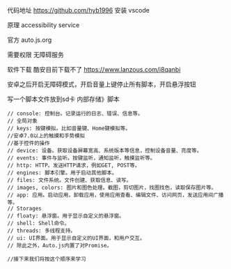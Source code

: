 代码地址 https://github.com/hyb1996 安装 vscode

原理 accessibility service

官方 auto.js.org

需要权限 无障碍服务

软件下载 酷安目前下载不了 https://www.lanzous.com/i8qanbi

安卓之后开启无障碍模式，开启音量上键停止所有脚本，开启悬浮按钮

写一个脚本文件放到sd卡 内部存储》脚本

```
// console: 控制台。记录运行的日志、错误、信息等。
// 全局对象
// keys: 按键模拟。比如音量键、Home键模拟等。
//安卓7.0以上的触摸和手势模拟
//基于控件的操作
// device: 设备。获取设备屏幕宽高、系统版本等信息，控制设备音量、亮度等。
// events: 事件与监听。按键监听，通知监听，触摸监听等。
// http: HTTP。发送HTTP请求，例如GET, POST等。
// engines: 脚本引擎。用于启动其他脚本。
// files: 文件系统。文件创建、获取信息、读写。
// images, colors: 图片和图色处理。截图，剪切图片，找图找色，读取保存图片等。
// app: 应用。启动应用，卸载应用，使用应用查看、编辑文件、访问网页，发送应用间广播等。
// Storages
// floaty: 悬浮窗。用于显示自定义的悬浮窗。
// shell: Shell命令。
// threads: 多线程支持。
// ui: UI界面。用于显示自定义的UI界面，和用户交互。
// 除此之外，Auto.js内置了对Promise。

//接下来我们将按这个顺序来学习
```
